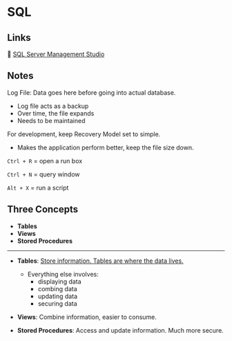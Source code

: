 # SQL

## Links
🔗 [SQL Server Management Studio](https://learn.microsoft.com/en-us/ssms/)

## Notes

Log File: Data goes here before going into actual database. 

- Log file acts as a backup
- Over time, the file expands
- Needs to be maintained

For development, keep Recovery Model set to simple.
- Makes the application perform better, keep the file size down. 

```Ctrl + R``` = open a run box

```Ctrl + N``` = query window

```Alt + X``` = run a script

## Three Concepts 
- **Tables**
- **Views**
- **Stored Procedures**

---

- **Tables**: <u>Store information. Tables are where the data lives.</u>
  - Everything else involves:  
    - displaying data
    - combing data 
    - updating data 
    - securing data

- **Views**: Combine information, easier to consume.

- **Stored Procedures**: Access and update information. Much more secure. 


